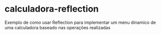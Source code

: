 # calculadora-reflection
Exemplo de como usar Reflection para implementar um menu dinamico de uma calculadora baseado nas operações realizadas
